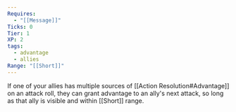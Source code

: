 ```yaml
---
Requires:
  - "[[Message]]"
Ticks: 0
Tier: 1
XP: 2
tags:
  - advantage
  - allies
Range: "[[Short]]"
---
```

If one of your allies has multiple sources of [[Action Resolution#Advantage]] on an attack roll, they can grant advantage to an ally's next attack, so long as that ally is visible and within [[Short]] range.